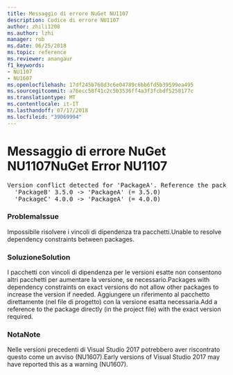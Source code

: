 ```yaml
---
title: Messaggio di errore NuGet NU1107
description: Codice di errore NU1107
author: zhili1208
ms.author: lzhi
manager: rob
ms.date: 06/25/2018
ms.topic: reference
ms.reviewer: anangaur
f1_keywords:
- NU1107
- NU1607
ms.openlocfilehash: 17df245b768d3c6e04789c6bb6fd5b39599ea495
ms.sourcegitcommit: a76ecc58f41c2c5b3536ff4a3f3fcbdf5258177c
ms.translationtype: MT
ms.contentlocale: it-IT
ms.lasthandoff: 07/17/2018
ms.locfileid: "39069994"
---
```

# <a name="nuget-error-nu1107"></a><span data-ttu-id="a9cdc-103">Messaggio di errore NuGet NU1107</span><span class="sxs-lookup"><span data-stu-id="a9cdc-103">NuGet Error NU1107</span></span>

<pre>Version conflict detected for 'PackageA'. Reference the package directly from the project to resolve this issue.<br/>  'PackageB' 3.5.0 -> 'PackageA' (= 3.5.0)<br/>  'PackageC' 4.0.0 -> 'PackageA' (= 4.0.0)</pre>

### <a name="issue"></a><span data-ttu-id="a9cdc-104">Problema</span><span class="sxs-lookup"><span data-stu-id="a9cdc-104">Issue</span></span>
<span data-ttu-id="a9cdc-105">Impossibile risolvere i vincoli di dipendenza tra pacchetti.</span><span class="sxs-lookup"><span data-stu-id="a9cdc-105">Unable to resolve dependency constraints between packages.</span></span>

### <a name="solution"></a><span data-ttu-id="a9cdc-106">Soluzione</span><span class="sxs-lookup"><span data-stu-id="a9cdc-106">Solution</span></span>
<span data-ttu-id="a9cdc-107">I pacchetti con vincoli di dipendenza per le versioni esatte non consentono altri pacchetti per aumentare la versione, se necessario.</span><span class="sxs-lookup"><span data-stu-id="a9cdc-107">Packages with dependency constraints on exact versions do not allow other packages to increase the version if needed.</span></span> <span data-ttu-id="a9cdc-108">Aggiungere un riferimento al pacchetto direttamente (nel file di progetto) con la versione esatta necessaria.</span><span class="sxs-lookup"><span data-stu-id="a9cdc-108">Add a reference to the package directly (in the project file) with the exact version required.</span></span>

### <a name="note"></a><span data-ttu-id="a9cdc-109">Nota</span><span class="sxs-lookup"><span data-stu-id="a9cdc-109">Note</span></span>
<span data-ttu-id="a9cdc-110">Nelle versioni precedenti di Visual Studio 2017 potrebbero aver riscontrato questo come un avviso (NU1607).</span><span class="sxs-lookup"><span data-stu-id="a9cdc-110">Early versions of Visual Studio 2017 may have reported this as a warning (NU1607).</span></span>
